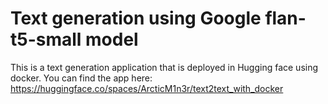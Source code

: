 # Text generation using Google flan-t5-small model

This is a text generation application that is deployed in Hugging face using docker. You can find the app here: https://huggingface.co/spaces/ArcticM1n3r/text2text_with_docker

